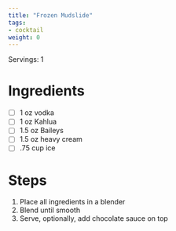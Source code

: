 ```yaml
---
title: "Frozen Mudslide"
tags:
- cocktail
weight: 0
---
```


Servings: 1

# Ingredients

- [ ] 1 oz vodka
- [ ] 1 oz Kahlua
- [ ] 1.5 oz Baileys
- [ ] 1.5 oz heavy cream
- [ ] .75 cup ice

# Steps

1. Place all ingredients in a blender
1. Blend until smooth
1. Serve, optionally, add chocolate sauce on top
